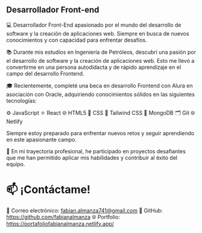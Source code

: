 ## Desarrollador Front-end
💻 Desarrollador Front-End apasionado por el mundo del desarrollo de software y la creación de aplicaciones web. Siempre en busca de nuevos conocimientos y con capacidad para enfrentar desafíos.

📚 Durante mis estudios en Ingeniería de Petróleos, descubrí una pasión por el desarrollo de software y la creación de aplicaciones web. Esto me llevó a convertirme en una persona autodidacta y de rápido aprendizaje en el campo del desarrollo Frontend.

🎓 Recientemente, completé una beca en desarrollo Frontend con Alura en asociación con Oracle, adquiriendo conocimientos sólidos en las siguientes tecnologías:

⚙️ JavaScript
⚛️ React
🌐 HTML5
🎨 CSS
🎨 Tailwind CSS
🍃 MongoDB
🗂️ Git
🌐 Netlify

Siempre estoy preparado para enfrentar nuevos retos y seguir aprendiendo en este apasionante campo.

💼 En mi trayectoria profesional, he participado en proyectos desafiantes que me han permitido aplicar mis habilidades y contribuir al éxito del equipo.

# 📫 ¡Contáctame!
📧 Correo electrónico: fabian.almanza741@gmail.com
🐙 GitHub: https://github.com/fabianalmanza
🌐 Portfolio: https://portafoliofabianalmanza.netlify.app/
